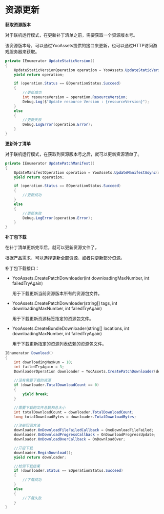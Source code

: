 # 资源更新

**获取资源版本**

对于联机运行模式，在更新补丁清单之前，需要获取一个资源版本号。

该资源版本号，可以通过YooAssets提供的接口来更新，也可以通过HTTP访问游戏服务器来获取。

````c#
private IEnumerator UpdateStaticVersion()
{
    UpdateStaticVersionOperation operation = YooAssets.UpdateStaticVersionAsync();
    yield return operation;

    if (operation.Status == EOperationStatus.Succeed)
    {
        //更新成功
        int resourceVersion = operation.ResourceVersion;
        Debug.Log($"Update resource Version : {resourceVersion}");
    }
    else
    {
        //更新失败
        Debug.LogError(operation.Error);
    }
}
````

**更新补丁清单**

对于联机运行模式，在获取到资源版本号之后，就可以更新资源清单了。

````c#
private IEnumerator UpdatePatchManifest()
{
    UpdateManifestOperation operation = YooAssets.UpdateManifestAsync(resourceVersion);
    yield return operation;

    if (operation.Status == EOperationStatus.Succeed)
    {
        //更新成功
    }
    else
    {
        //更新失败
        Debug.LogError(operation.Error);
    }
}
````

**补丁包下载**

在补丁清单更新完毕后，就可以更新资源文件了。

根据产品需求，可以选择更新全部资源，或者只更新部分资源。

补丁包下载接口：

- YooAssets.CreatePatchDownloader(int downloadingMaxNumber, int failedTryAgain)

  用于下载更新当前资源版本所有的资源包文件。

- YooAssets.CreatePatchDownloader(string[] tags, int downloadingMaxNumber, int failedTryAgain)

  用于下载更新资源标签指定的资源包文件。

- YooAssets.CreateBundleDownloader(string[] locations, int downloadingMaxNumber, int failedTryAgain)

  用于下载更新指定的资源列表依赖的资源包文件。

````c#
IEnumerator Download()
{
    int downloadingMaxNum = 10;
    int failedTryAgain = 3;
    DownloaderOperation downloader = YooAssets.CreatePatchDownloader(downloadingMaxNum, failedTryAgain);
    
    //没有需要下载的资源
    if (downloader.TotalDownloadCount == 0)
    {        
        yield break;
    }

    //需要下载的文件总数和总大小
    int totalDownloadCount = downloader.TotalDownloadCount;
    long totalDownloadBytes = downloader.TotalDownloadBytes;    

    //注册回调方法
    downloader.OnDownloadFileFailedCallback = OneDownloadFileFailed;
    downloader.OnDownloadProgressCallback = OnDownloadProgressUpdate;
    downloader.OnDownloadOverCallback = OnDownloadOver;

    //开启下载
    downloader.BeginDownload();
    yield return downloader;

    //检测下载结果
    if (downloader.Status == EOperationStatus.Succeed)
    {
        //下载成功
    }
    else
    {
        //下载失败
    }
}
````




